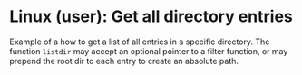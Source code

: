 # Linux (user): Get all directory entries
Example of a how to get a list of all entries in a specific directory.
The function `listdir` may accept an optional pointer to a filter function, or may prepend the root dir to each entry to create an absolute path.
